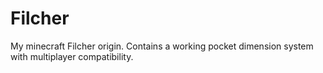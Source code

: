 # Filcher
My minecraft Filcher origin. Contains a working pocket dimension system with multiplayer compatibility.
